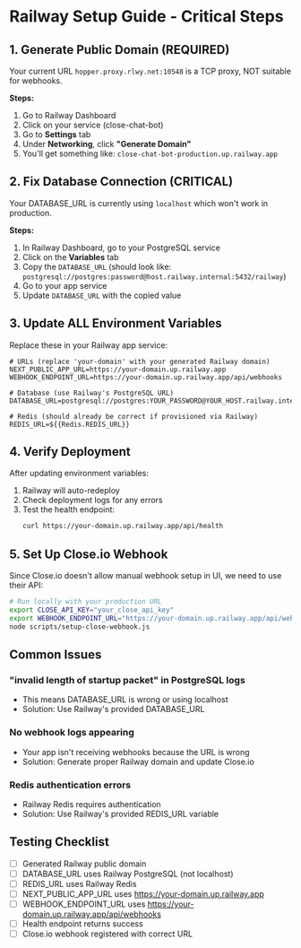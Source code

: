 # Railway Setup Guide - Critical Steps

## 1. Generate Public Domain (REQUIRED)
Your current URL `hopper.proxy.rlwy.net:10548` is a TCP proxy, NOT suitable for webhooks.

**Steps:**
1. Go to Railway Dashboard
2. Click on your service (close-chat-bot)
3. Go to **Settings** tab
4. Under **Networking**, click **"Generate Domain"**
5. You'll get something like: `close-chat-bot-production.up.railway.app`

## 2. Fix Database Connection (CRITICAL)
Your DATABASE_URL is currently using `localhost` which won't work in production.

**Steps:**
1. In Railway Dashboard, go to your PostgreSQL service
2. Click on the **Variables** tab
3. Copy the `DATABASE_URL` (should look like: `postgresql://postgres:password@host.railway.internal:5432/railway`)
4. Go to your app service
5. Update `DATABASE_URL` with the copied value

## 3. Update ALL Environment Variables
Replace these in your Railway app service:

```
# URLs (replace 'your-domain' with your generated Railway domain)
NEXT_PUBLIC_APP_URL=https://your-domain.up.railway.app
WEBHOOK_ENDPOINT_URL=https://your-domain.up.railway.app/api/webhooks

# Database (use Railway's PostgreSQL URL)
DATABASE_URL=postgresql://postgres:YOUR_PASSWORD@YOUR_HOST.railway.internal:5432/railway

# Redis (should already be correct if provisioned via Railway)
REDIS_URL=${{Redis.REDIS_URL}}
```

## 4. Verify Deployment
After updating environment variables:

1. Railway will auto-redeploy
2. Check deployment logs for any errors
3. Test the health endpoint:
   ```bash
   curl https://your-domain.up.railway.app/api/health
   ```

## 5. Set Up Close.io Webhook
Since Close.io doesn't allow manual webhook setup in UI, we need to use their API:

```bash
# Run locally with your production URL
export CLOSE_API_KEY="your_close_api_key"
export WEBHOOK_ENDPOINT_URL="https://your-domain.up.railway.app/api/webhooks"
node scripts/setup-close-webhook.js
```

## Common Issues

### "invalid length of startup packet" in PostgreSQL logs
- This means DATABASE_URL is wrong or using localhost
- Solution: Use Railway's provided DATABASE_URL

### No webhook logs appearing
- Your app isn't receiving webhooks because the URL is wrong
- Solution: Generate proper Railway domain and update Close.io

### Redis authentication errors
- Railway Redis requires authentication
- Solution: Use Railway's provided REDIS_URL variable

## Testing Checklist
- [ ] Generated Railway public domain
- [ ] DATABASE_URL uses Railway PostgreSQL (not localhost)
- [ ] REDIS_URL uses Railway Redis
- [ ] NEXT_PUBLIC_APP_URL uses https://your-domain.up.railway.app
- [ ] WEBHOOK_ENDPOINT_URL uses https://your-domain.up.railway.app/api/webhooks
- [ ] Health endpoint returns success
- [ ] Close.io webhook registered with correct URL
